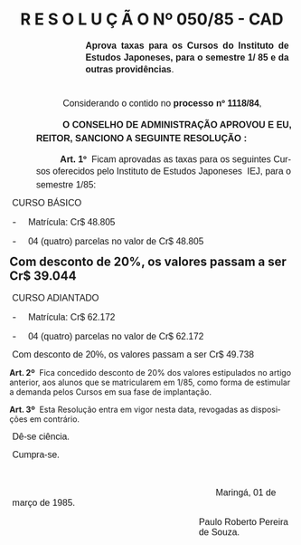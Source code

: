 <body lang=PT-BR style='tab-interval:35.4pt'>

<div class=Section1>

<h1 align=center style='text-align:center'>R E S O L U Ç Ã O Nº 050/85 - CAD</h1>

<p class=MsoNormal style='margin-top:12.6pt;margin-right:7.2pt;margin-bottom:
30.6pt;margin-left:100.8pt;text-align:justify;line-height:150%'><b><span
style='font-size:12.0pt;mso-bidi-font-size:10.0pt;font-family:Arial'>Aprova
taxas para os Cursos do Instituto de Estudos Japoneses, para o semestre 1/ 85 e
da outras providências</span></b><span style='font-size:12.0pt;mso-bidi-font-size:
10.0pt;font-family:Arial'>.<o:p></o:p></span></p>

<p class=MsoNormal style='margin-left:40.8pt;text-indent:30.0pt'><span
style='font-size:12.0pt;mso-bidi-font-size:10.0pt;font-family:Arial'>Considerando
o contido no <b>processo nº 1118/84</b>,<o:p></o:p></span></p>

<p class=MsoNormal style='margin-top:12.6pt;margin-right:0cm;margin-bottom:
0cm;margin-left:35.4pt;margin-bottom:.0001pt;text-indent:31.8pt;line-height:
18.0pt'><span style='font-size:12.0pt;mso-bidi-font-size:10.0pt;font-family:
Arial'><span style="mso-spacerun: yes"> </span><b>O CONSELHO DE ADMINISTRAÇÃO
APROVOU E EU, REITOR, SANCIONO A SEGUINTE RESOLUÇÃO :<o:p></o:p></b></span></p>

<p class=MsoNormal style='margin-top:12.6pt;margin-right:0cm;margin-bottom:
0cm;margin-left:35.4pt;margin-bottom:.0001pt;text-indent:31.8pt'><b><span
style='font-size:12.0pt;mso-bidi-font-size:10.0pt;font-family:Arial'>Art. 1º</span></b><span
style='font-size:12.0pt;mso-bidi-font-size:10.0pt;font-family:Arial'><span
style="mso-spacerun: yes">  </span>Ficam aprovadas as taxas para os seguintes
Cursos oferecidos pelo Instituto de Estudos Japoneses  IEJ, para o semestre
1/85:<o:p></o:p></span></p>

<p class=MsoNormal style='margin-left:3.6pt'><span style='font-size:12.0pt;
mso-bidi-font-size:10.0pt;font-family:Arial'>CURSO BÁSICO<o:p></o:p></span></p>

<p class=MsoNormal style='margin-left:21.6pt;text-indent:-18.0pt;mso-list:l0 level1 lfo1;
tab-stops:list 21.6pt'><![if !supportLists]><span style='font-size:12.0pt;
mso-bidi-font-size:10.0pt'>-<span style='font:7.0pt "Times New Roman"'>&nbsp;&nbsp;&nbsp;&nbsp;&nbsp;&nbsp;&nbsp;&nbsp;
</span></span><![endif]><span style='font-size:12.0pt;mso-bidi-font-size:10.0pt;
font-family:Arial'>Matrícula: Cr$ 48.805<o:p></o:p></span></p>

<p class=MsoNormal style='margin-left:21.6pt;text-indent:-18.0pt;mso-list:l0 level1 lfo1;
tab-stops:list 21.6pt'><![if !supportLists]><span style='font-size:12.0pt;
mso-bidi-font-size:10.0pt'>-<span style='font:7.0pt "Times New Roman"'>&nbsp;&nbsp;&nbsp;&nbsp;&nbsp;&nbsp;&nbsp;&nbsp;
</span></span><![endif]><span style='font-size:12.0pt;mso-bidi-font-size:10.0pt;
font-family:Arial'>04 (quatro) parcelas no valor de Cr$ 48.805<o:p></o:p></span></p>

<h2 style='margin-top:0cm'>Com desconto de 20%, os valores passam a ser Cr$
39.044</h2>

<p class=MsoNormal style='margin-left:3.6pt'><span style='font-size:12.0pt;
mso-bidi-font-size:10.0pt;font-family:Arial'>CURSO ADIANTADO<o:p></o:p></span></p>

<p class=MsoNormal style='margin-left:21.6pt;text-indent:-18.0pt;mso-list:l0 level1 lfo1;
tab-stops:list 21.6pt'><![if !supportLists]><span style='font-size:12.0pt;
mso-bidi-font-size:10.0pt'>-<span style='font:7.0pt "Times New Roman"'>&nbsp;&nbsp;&nbsp;&nbsp;&nbsp;&nbsp;&nbsp;&nbsp;
</span></span><![endif]><span style='font-size:12.0pt;mso-bidi-font-size:10.0pt;
font-family:Arial'>Matrícula: Cr$ 62.172<o:p></o:p></span></p>

<p class=MsoNormal style='margin-left:21.6pt;text-indent:-18.0pt;mso-list:l0 level1 lfo1;
tab-stops:list 21.6pt'><![if !supportLists]><span style='font-size:12.0pt;
mso-bidi-font-size:10.0pt'>-<span style='font:7.0pt "Times New Roman"'>&nbsp;&nbsp;&nbsp;&nbsp;&nbsp;&nbsp;&nbsp;&nbsp;
</span></span><![endif]><span style='font-size:12.0pt;mso-bidi-font-size:10.0pt;
font-family:Arial'>04 (quatro) parcelas no valor de Cr$ 62.172<o:p></o:p></span></p>

<p class=MsoNormal style='margin-left:3.6pt'><span style='font-size:12.0pt;
mso-bidi-font-size:10.0pt;font-family:Arial'>Com desconto de 20%, os valores
passam a ser Cr$ 49.738<o:p></o:p></span></p>

<p class=MsoBodyTextIndent><b>Art. 2º</b><span style="mso-spacerun: yes"> 
</span>Fica concedido desconto de 20% dos valores estipulados no artigo
anterior, aos alunos que se matricularem em 1/85, como forma de estimular a
demanda pelos Cursos em sua fase de implantação.</p>

<p class=MsoBodyTextIndent2><b>Art. 3º</b><span style="mso-spacerun: yes"> 
</span>Esta Resolução entra em vigor nesta data, revogadas as disposições em
contrário.</p>

<p class=MsoNormal style='margin-left:3.7pt'><span style='font-size:12.0pt;
mso-bidi-font-size:10.0pt;font-family:Arial'>Dê-se ciência.<o:p></o:p></span></p>

<p class=MsoNormal style='margin-left:3.7pt'><span style='font-size:12.0pt;
mso-bidi-font-size:10.0pt;font-family:Arial'>Cumpra-se. <o:p></o:p></span></p>

<p class=MsoNormal style='margin-left:3.7pt'><span style='font-size:12.0pt;
mso-bidi-font-size:10.0pt;font-family:Arial'><![if !supportEmptyParas]>&nbsp;<![endif]><o:p></o:p></span></p>

<p class=MsoNormal style='margin-top:12.6pt;margin-right:0cm;margin-bottom:
0cm;margin-left:3.6pt;margin-bottom:.0001pt'><span style='font-size:12.0pt;
mso-bidi-font-size:10.0pt;font-family:Arial'><span style='mso-tab-count:7'>                                                                                 </span>Maringá,
01 de março de 1985.<span style='mso-tab-count:5'>                                                   </span><span
style='mso-tab-count:3'>                                  </span><o:p></o:p></span></p>

<p class=MsoNormal style='margin-top:12.6pt;margin-right:0cm;margin-bottom:
0cm;margin-left:251.4pt;margin-bottom:.0001pt'><span style='font-size:12.0pt;
mso-bidi-font-size:10.0pt;font-family:Arial'>Paulo Roberto Pereira de Souza.<o:p></o:p></span></p>

</div>

</body>
